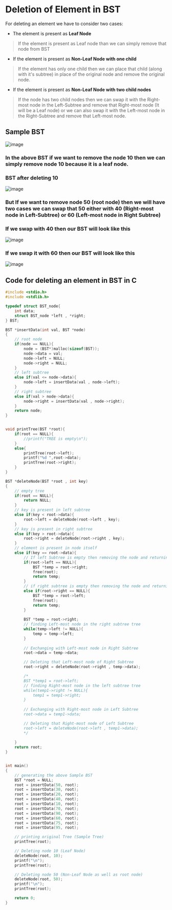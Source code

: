 # Deletion of Element in BST

For deleting an element we have to consider two cases:
- The element is present as **Leaf Node**
> If the element is present as Leaf node than we can simply remove that node from BST
- If the element is present as **Non-Leaf Node with one child**
> If the element has only one child then we can place that child (along with it's subtree) in place of the original node and remove the original node.
- If the element is present as **Non-Leaf Node with two child nodes**
> If the node has two child nodes then we can swap it with the Right-most node in the Left-Subtree and remove that Right-most node (It will be a Leaf node) or we can also swap it with the Left-most node in the Right-Subtree and remove that Left-most node.
## Sample BST
![image](https://user-images.githubusercontent.com/73171376/134691879-a72f3279-50fa-4dfc-b9f5-7b7a517bcaef.png)

### In the above BST if we want to remove the node 10 then we can simply remove node 10 because it is a leaf node.
### **BST after deleting 10**
![image](https://user-images.githubusercontent.com/73171376/134693322-726dc41a-eafa-4565-8aca-ab4df7e7a855.png)

### But If we want to remove node 50 (root node) then we will have two cases we can swap that 50 either with 40 (Right-most node in Left-Subtree) or 60 (Left-most node in Right Subtree)<br>
### If we swap with 40 then our BST will look like this
![image](https://user-images.githubusercontent.com/73171376/134693833-2dd261cc-0708-4cb7-a993-9843c41885bc.png)
### If we swap it with 60 then our BST will look like this
![image](https://user-images.githubusercontent.com/73171376/134694007-cbf05d12-99c0-4fad-9590-c5de968d8afc.png)

## Code for deleting an element in BST in C

```c
#include <stdio.h>
#include <stdlib.h>

typedef struct BST_node{
	int data;
	struct BST_node *left , *right;
} BST;

BST *insertData(int val, BST *node)
{
    // root node
    if(node == NULL){
		node = (BST*)malloc(sizeof(BST));
		node->data = val;
		node->left = NULL;
		node->right = NULL;
	}
    // left subtree
	else if(val <= node->data){
		node->left = insertData(val , node->left);
	}
    // right subtree
	else if(val > node->data){
		node->right = insertData(val , node->right);
	}
	return node;
}


void printTree(BST *root){
	if(root == NULL){
		//printf("TREE is empty\n");
	}
	else{
		printTree(root->left);
		printf("%d ",root->data);
		printTree(root->right);
	}
}

BST *deleteNode(BST *root , int key)
{
    // empty tree
	if(root == NULL){
		return NULL;
	}
    // key is present in left subtree
	else if(key < root->data){
		root->left = deleteNode(root->left , key);
	}
    // key is present in right subtree
	else if(key > root->data){
		root->right = deleteNode(root->right , key);
	}
    // element is present in node itself
	else if(key == root->data){
        // If left Subtree is empty then removing the node and returning the right node
		if(root->left == NULL){
			BST *temp = root->right;
			free(root);
			return temp;
		}
        // if right subtree is empty then removing the node and returning the left node
		else if(root->right == NULL){
			BST *temp = root->left;
			free(root);
			return temp;
		}
		
		BST *temp = root->right;
        // finding Left-most node in the right subtree tree
        while(temp->left != NULL){
            temp = temp->left;
        }
        
        // Exchanging with Left-most node in Right Subtree
		root->data = temp->data;

        // Deleting that Left-most node of Right Subtree
		root->right = deleteNode(root->right , temp->data);

        /*
        BST *temp1 = root->left;
        // finding Right-most node in the left subtree tree
        while(temp1->right != NULL){
            temp1 = temp1->right;
        }
        
        // Exchanging with Right-most node in Left Subtree
		root->data = temp1->data;

        // Deleting that Right-most node of Left Subtree
		root->left = deleteNode(root->left , temp1->data);
        */
        
	}
	return root;
}


int main()
{
    // generating the above Sample BST
    BST *root = NULL;
    root = insertData(50, root);
    root = insertData(30, root);
    root = insertData(20, root);
    root = insertData(40, root);
    root = insertData(10, root);
    root = insertData(70, root);
    root = insertData(90, root);
    root = insertData(60, root);
    root = insertData(75, root);
    root = insertData(95, root);

    // printing original Tree (Sample Tree)
    printTree(root);

    // Deleting node 10 (Leaf Node)
    deleteNode(root, 10);
    printf("\n");
    printTree(root);

    // Deleting node 50 (Non-Leaf Node as well as root node)
    deleteNode(root, 50);
    printf("\n");
    printTree(root);

    return 0;
}
```
